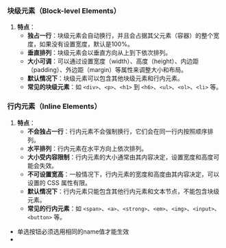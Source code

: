 ### 块级元素（Block-level Elements）

1.  **特点**：
    -   **独占一行**：块级元素会自动换行，并且会占据其父元素（容器）的整个宽度，如果没有设置宽度，默认是100%。
    -   **垂直排列**：块级元素会以垂直方向从上到下依次排列。
    -   **大小可调**：可以通过设置宽度（width）、高度（height）、内边距（padding）、外边距（margin）等属性来调整大小和布局。
    -   **默认情况下**：块级元素可以包含其他块级元素和行内元素。
    -   **常见的块级元素**：如 `<div>`、`<p>`、`<h1>` 到 `<h6>`、`<ul>`、`<ol>`、`<li>` 等。

### 行内元素（Inline Elements）

1.  **特点**：
    -   **不会独占一行**：行内元素不会强制换行，它们会在同一行内按照顺序排列。
    -   **水平排列**：行内元素在水平方向上依次排列。
    -   **大小受内容限制**：行内元素的大小通常由其内容决定，设置宽度和高度可能会失效。
    -   **不可设置宽高**：一般情况下，行内元素的宽度和高度由其内容决定，可以设置的 CSS 属性有限。
    -   **默认情况下**：行内元素只能包含其他行内元素和文本节点，不能包含块级元素。
    -   **常见的行内元素**：如 `<span>`、`<a>`、`<strong>`、`<em>`、`<img>`、`<input>`、`<button>` 等。


- 单选按钮必须选用相同的name值才能生效
- 
<!--stackedit_data:
eyJoaXN0b3J5IjpbLTEzOTM0ODk1NTksNDk4OTc3ODU1XX0=
-->